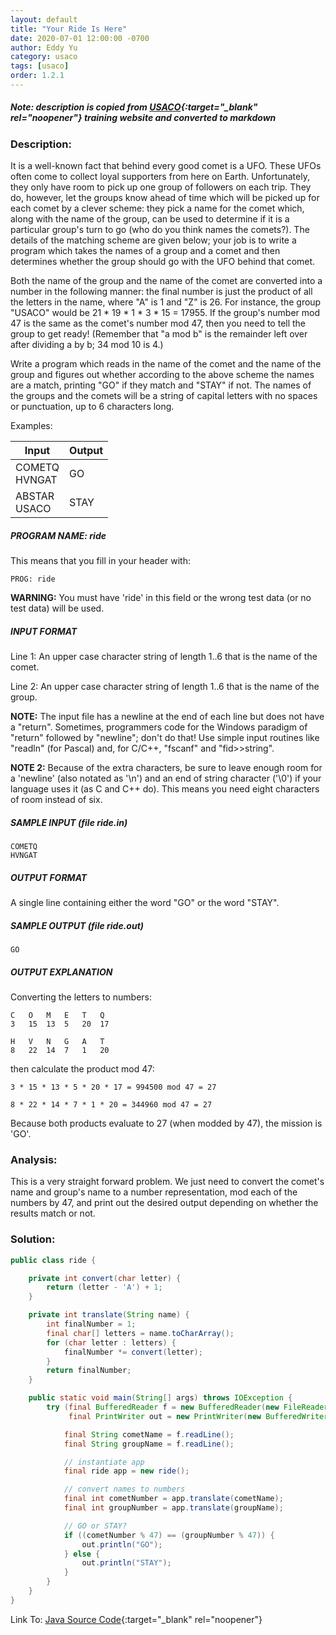 ```yaml
---
layout: default
title: "Your Ride Is Here"
date: 2020-07-01 12:00:00 -0700
author: Eddy Yu
category: usaco
tags: [usaco]
order: 1.2.1
---
```


##### Note: description is copied from [USACO](http://www.usaco.org/){:target="_blank" rel="noopener"} training website and converted to markdown

### Description:
It is a well-known fact that behind every good comet is a UFO. These UFOs often
come to collect loyal supporters from here on Earth. Unfortunately, they only 
have room to pick up one group of followers on each trip. They do, however, let 
the groups know ahead of time which will be picked up for each comet by a 
clever scheme: they pick a name for the comet which, along with the name of the
group, can be used to determine if it is a particular group's turn to go (who 
do you think names the comets?). The details of the matching scheme are given 
below; your job is to write a program which takes the names of a group and a 
comet and then determines whether the group should go with the UFO behind that 
comet.

Both the name of the group and the name of the comet are converted into a 
number in the following manner: the final number is just the product of all the
letters in the name, where "A" is 1 and "Z" is 26. For instance, the group 
"USACO" would be 21 * 19 * 1 * 3 * 15 = 17955. If the group's number mod 47 is
the same as the comet's number mod 47, then you need to tell the group to get 
ready! (Remember that "a mod b" is the remainder left over after dividing a by 
b; 34 mod 10 is 4.)

Write a program which reads in the name of the comet and the name of the group
and figures out whether according to the above scheme the names are a match, 
printing "GO" if they match and "STAY" if not. The names of the groups and the 
comets will be a string of capital letters with no spaces or punctuation, up to 
6 characters long.

Examples:

Input             | Output
------------------|-------
COMETQ<br/>HVNGAT | GO     
ABSTAR<br/>USACO  | STAY   

##### PROGRAM NAME: ride
This means that you fill in your header with:
```
PROG: ride
```
**WARNING:** You must have 'ride' in this field or the wrong test data (or no test data) will be used.

##### INPUT FORMAT
Line 1:	An upper case character string of length 1..6 that is the name of the comet.

Line 2:	An upper case character string of length 1..6 that is the name of the group.

**NOTE:** The input file has a newline at the end of each line but does not have a "return". Sometimes, programmers code for the Windows paradigm of "return" followed by "newline"; don't do that! Use simple input routines like "readln" (for Pascal) and, for C/C++, "fscanf" and "fid>>string".

**NOTE 2:** Because of the extra characters, be sure to leave enough room for a 'newline' (also notated as '\n') and an end of string character ('\0') if your language uses it (as C and C++ do). This means you need eight characters of room instead of six.

##### SAMPLE INPUT (file ride.in)
```
COMETQ
HVNGAT
```

##### OUTPUT FORMAT
A single line containing either the word "GO" or the word "STAY".

##### SAMPLE OUTPUT (file ride.out)
```
GO
```

##### OUTPUT EXPLANATION
Converting the letters to numbers:
```
C	O	M	E	T	Q	
3	15	13	5	20	17	
```    
```
H	V	N	G	A	T
8	22	14	7	1	20	
```
then calculate the product mod 47:
```
3 * 15 * 13 * 5 * 20 * 17 = 994500 mod 47 = 27
```
```
8 * 22 * 14 * 7 * 1 * 20 = 344960 mod 47 = 27
```
Because both products evaluate to 27 (when modded by 47), the mission is 'GO'.

### Analysis:
This is a very straight forward problem. We just need to convert the comet's 
name and group's name to a number representation, mod each of the numbers by 
47, and print out the desired output depending on whether the results match or
not.
    
### Solution:
```java
public class ride {

    private int convert(char letter) {
        return (letter - 'A') + 1;
    }

    private int translate(String name) {
        int finalNumber = 1;
        final char[] letters = name.toCharArray();
        for (char letter : letters) {
            finalNumber *= convert(letter);
        }
        return finalNumber;
    }

    public static void main(String[] args) throws IOException {
        try (final BufferedReader f = new BufferedReader(new FileReader("ride.in"));
             final PrintWriter out = new PrintWriter(new BufferedWriter(new FileWriter("ride.out")))) {

            final String cometName = f.readLine();
            final String groupName = f.readLine();

            // instantiate app
            final ride app = new ride();

            // convert names to numbers
            final int cometNumber = app.translate(cometName);
            final int groupNumber = app.translate(groupName);

            // GO or STAY?
            if ((cometNumber % 47) == (groupNumber % 47)) {
                out.println("GO");
            } else {
                out.println("STAY");
            }
        }
    }
}
``` 
Link To: [Java Source Code](https://github.com/eddycyu/usaco/blob/master/src/ride.java){:target="_blank" rel="noopener"}
